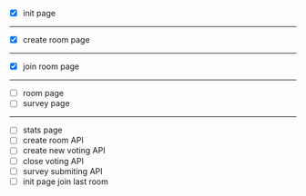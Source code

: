 - [x] init page
---
- [x] create room page
---
- [x] join room page
---
- [ ] room page
- [ ] survey page
---
- [ ] stats page
- [ ] create room API
- [ ] create new voting API
- [ ] close voting API
- [ ] survey submiting API
- [ ] init page join last room
